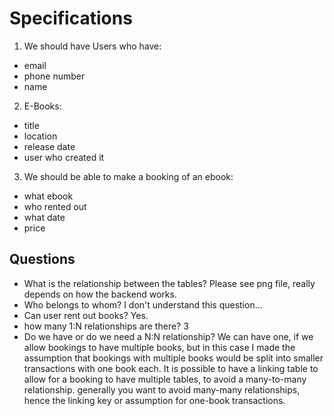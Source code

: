 # Specifications

1. We should have Users who have:
- email
- phone number
- name

2. E-Books:
- title
- location
- release date
- user who created it

3. We should be able to make a booking of an ebook:
- what ebook
- who rented out
- what date
- price

## Questions
- What is the relationship between the tables?
Please see png file, really depends on how the backend works.
- Who belongs to whom?
I don't understand this question... 
- Can user rent out books?
Yes. 
- how many 1:N relationships are there?
3
- Do we have or do we need a N:N relationship?
We can have one, if we allow bookings to have multiple books, but in this case I made the assumption that bookings with multiple books would be split into smaller transactions with one book each. It is possible to have a linking table to allow for a booking to have multiple tables, to avoid a many-to-many relationship. generally you want to avoid many-many relationships, hence the linking key or assumption for one-book transactions. 